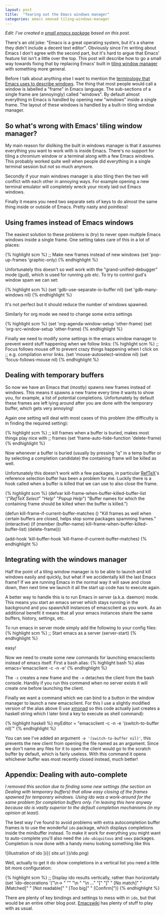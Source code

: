 ```yaml
---
layout: post
title:  "Tearing out the Emacs windows manager"
categories: emacs xmonad tiling-windows-manager
---
```


*Edit: I've created a [small emacs package](https://github.com/davidshepherd7/frames-only-mode) based on this post.*

There's an old joke: "Emacs is a great operating system, but it's a shame they didn't include a decent text editor". Obviously since I'm writing about Emacs I don't agree with the second part, but it's hard to argue that Emacs' feature list isn't a little over the top. This post will describe how to go a small way towards fixing that by replacing Emacs' built in [tiling window manager][] with something more general.


Before I talk about anything else I want to mention the [terminology that Emacs uses to describe windows][emacswindows]. The thing that most people would call a window is labelled a "frame" in Emacs language. The sub-sections of a single frame are (annoyingly) called "windows". By default almost everything in Emacs is handled by opening new "windows" inside a single frame. The layout of these windows is handled by a built-in tiling window manager.


So what's wrong with Emacs' tiling window manager?
---------

My main reason for disliking the built in windows manager is that it assumes everything you want to work with is inside Emacs. There's no support for tiling a chromium window or a terminal along with a few Emacs windows. This probably worked quite well when people did everything in a single terminal session but not so much anymore.

Secondly if your main windows manager is also tiling then the two will conflict with each other in annoying ways. For example opening a new terminal emulator will completely wreck your nicely laid out Emacs windows.

Finally it means you need two separate sets of keys to do almost the same thing inside or outside of Emacs. Pretty nasty and pointless!


Using frames instead of Emacs windows
-----

The easiest solution to these problems is (try) to never open multiple Emacs windows inside a single frame. One setting takes care of this in a lot of places:

{% highlight scm %}
    ;; Make new frames instead of new windows
    (set 'pop-up-frames 'graphic-only)
{% endhighlight %}

Unfortunately this doesn't so well work with the "grand-unified-debugger" mode (gud), which is used for running `gdb` etc. To try to control gud's window spam we can set:

{% highlight scm %}
(set 'gdb-use-separate-io-buffer nil)
(set 'gdb-many-windows nil)
{% endhighlight %}

It's not perfect but it should reduce the number of windows spawned.

Similarly for org mode we need to change some extra settings

{% highlight scm %}
(set 'org-agenda-window-setup 'other-frame)
(set 'org-src-window-setup 'other-frame)
{% endhighlight %}

Finally we need to modify some settings in the emacs window manager to prevent weird stuff happening when we follow links:
{% highlight scm %}
;; Focus follows mouse off to prevent crazy things happening when I click on
;; e.g. compilation error links.
(set 'mouse-autoselect-window nil)
(set 'focus-follows-mouse nil)
{% endhighlight %}

Dealing with temporary buffers
----------------

So now we have an Emacs that (mostly) spawns new frames instead of windows. This means it spawns a new frame every time it wants to show you, for example, a list of potential completions. Unfortunately by default these frames are left lying around after you are done with the temporary buffer, which gets very annoying!

Again one setting will deal with most cases of this problem (the difficulty is in finding the required setting):

{% highlight scm %}
;; kill frames when a buffer is buried, makes most things play nice with
;; frames
(set 'frame-auto-hide-function 'delete-frame)
{% endhighlight %}

Now whenever a buffer is buried (usually by pressing "q" in a temp buffer or by selecting a completion candidate) the containing frame will be killed as well.

Unfortunately this doesn't work with a few packages, in particular [RefTeX][]'s reference selection buffer has been a problem for me. Luckily there is a hook called when a buffer is killed that we can use to also close the frame.


{% highlight scm %}
(defvar kill-frame-when-buffer-killed-buffer-list
  '("*RefTeX Select*" "*Help*" "*Popup Help*")
  "Buffer names for which the containing frame should be
  killed when the buffer is killed.")

(defun kill-frame-if-current-buffer-matches ()
  "Kill frames as well when certain buffers are closed, helps stop some
  packages spamming frames."
 (interactive)
 (if (member (buffer-name) kill-frame-when-buffer-killed-buffer-list)
     (delete-frame)))

(add-hook 'kill-buffer-hook 'kill-frame-if-current-buffer-matches)
{% endhighlight %}



Integrating with the windows manager
------------

Half the point of a tiling window manager is to be able to launch and kill windows easily and quickly, but what if we accidentally kill the last Emacs frame? If we are running Emacs in the normal way it will save and close down, then next time we launch it all the start up code has to execute again.

A better way to handle this is to run Emacs in server (a.k.a. daemon) mode. This means you start an emacs server which stays running in the background and you spawn/kill instances of emacsclient as you work. As an additional benefit it means that all your emacs instances share the same buffers, history, settings, etc.

To run emacs in server mode simply add the following to your config files:
{% highlight scm %}
;; Start emacs as a server
(server-start)
{% endhighlight %}

easy!

Now we need to create some new commands for launching emacsclients instead of emacs itself. First a bash alias:
{% highlight bash %}
alias emacs='emacsclient -c -n -e'
{% endhighlight %}

The `-c` creates a new frame and the `-n` detaches the client from the bash console. Handily if you run this command when no server exists it will create one before launching the client.

Finally we want a command which we can bind to a button in the window manager to launch a new emacsclient. For this I use a slightly modified version of the alias above (I use [xmonad][] so this code actually just creates a haskell string which I later bind a key to execute as shell command):

{% highlight haskell %}
myEditor = "emacsclient -c -n -e '(switch-to-buffer nil)'"
{% endhighlight %}

You can see I've added an argument `-e '(switch-to-buffer nil)'`, this prevents the new client from opening the file named as an argument. Since we don't name any files for it to open the client would go to the scratch buffer by default, which is fairly useless. With this command it opens whichever buffer was most recently closed instead, much better!



Appendix: Dealing with auto-complete
--------

*I removed this section due to finding some new settings (the section on Dealing with temporary buffers) that allow easy closing of the frames spawned for temporary windows. Using ido was a work-around for the same problem for completion buffers only. I'm leaving this here anyway because ido is vastly superior to the default completion mechanisms (in my opinion at least).* 

The best way I've found to avoid problems with extra autocompletion buffer frames is to use the wonderful `ido` package, which displays completions inside the minibuffer instead. To make it work for everything you might want to auto-complete you'll also need the `ido-ubiquitous` and `smex` packages. Completion is now done with a handy menu looking something like this

![illustration of ido ]({{ site.url }}/ido.png)

Well, actually to get it do show completions in a vertical list you need a little bit more configuration:

{% highlight scm %}
;; Display ido results vertically, rather than horizontally
(set 'ido-decorations '("\n-> " "" "\n   " "\n   ..." "[" "]" " [No match]"
                        " [Matched]" " [Not readable]" " [Too big]"
                        " [Confirm]"))
{% endhighlight %}

There are plenty of key bindings and settings to mess with in `ido`, but that would be an entire other blog post. [Emacswiki](http://www.emacswiki.org/emacs/InteractivelyDoThings#toc1) has plenty of stuff to play with as usual.


[tiling window manager]: https://en.wikipedia.org/wiki/Tiling_window_manager
[emacswindows]: http://blasphemousbits.wordpress.com/2007/05/04/learning-emacs-part-4-buffers-windows-and-frames/
[xmonad]: http://xmonad.org/
[RefTeX]: http://www.gnu.org/software/auctex/reftex.html



